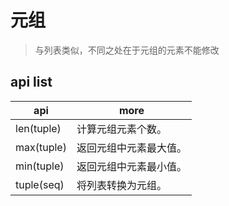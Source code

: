 # 元组

> 与列表类似，不同之处在于元组的元素不能修改

## api list

| api        | more                   |
| ---------- | ---------------------- |
| len(tuple) | 计算元组元素个数。     |
| max(tuple) | 返回元组中元素最大值。 |
| min(tuple) | 返回元组中元素最小值。 |
| tuple(seq) | 将列表转换为元组。     |

